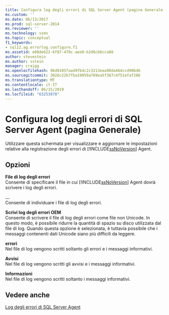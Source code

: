 ```yaml
---
title: Configura log degli errori di SQL Server Agent (pagina Generale) | Microsoft Docs
ms.custom: ''
ms.date: 06/13/2017
ms.prod: sql-server-2014
ms.reviewer: ''
ms.technology: ssms
ms.topic: conceptual
f1_keywords:
- sql12.ag.errorlog.configure.f1
ms.assetid: e08de622-6f87-470c-aee0-b2d6cb6cca88
author: stevestein
ms.author: sstein
manager: craigg
ms.openlocfilehash: 96d0105faad9fb4c2c3213eaa90da464ccd90bd6
ms.sourcegitcommit: 3026c22b7fba19059a769ea5f367c4f51efaf286
ms.translationtype: MT
ms.contentlocale: it-IT
ms.lasthandoff: 06/15/2019
ms.locfileid: "63253878"
---
```

# <a name="configure-sql-server-agent-error-logs-general-page"></a>Configura log degli errori di SQL Server Agent (pagina Generale)
  Utilizzare questa schermata per visualizzare e aggiornare le impostazioni relative alla registrazione degli errori di [!INCLUDE[ssNoVersion](../../includes/ssnoversion-md.md)] Agent.  
  
## <a name="options"></a>Opzioni  
 **File di log degli errori**  
 Consente di specificare il file in cui [!INCLUDE[ssNoVersion](../../includes/ssnoversion-md.md)] Agent dovrà scrivere i log degli errori.  
  
 **...**  
 Consente di individuare i file di log degli errori.  
  
 **Scrivi log degli errori OEM**  
 Consente di scrivere il file di log degli errori come file non Unicode. In questo modo, è possibile ridurre la quantità di spazio su disco utilizzata dal file di log. Quando questa opzione è selezionata, è tuttavia possibile che i messaggi contenenti dati Unicode siano più difficili da leggere.  
  
 **errori**  
 Nel file di log vengono scritti soltanto gli errori e i messaggi informativi.  
  
 **Avvisi**  
 Nel file di log vengono scritti gli avvisi e i messaggi informativi.  
  
 **Informazioni**  
 Nel file di log vengono scritti soltanto i messaggi informativi.  
  
## <a name="see-also"></a>Vedere anche  
 [Log degli errori di SQL Server Agent](sql-server-agent-error-log.md)  
  
  
